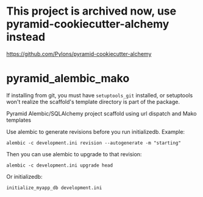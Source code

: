 # This project is archived now, use pyramid-cookiecutter-alchemy instead
https://github.com/Pylons/pyramid-cookiecutter-alchemy

pyramid_alembic_mako
====================

If installing from git, you must have `setuptools_git` installed, or setuptools won't realize the scaffold's template directory is part of the package.

Pyramid Alembic/SQLAlchemy project scaffold using url dispatch and Mako templates

Use alembic to generate revisions before you run initializedb. Example:

`alembic -c development.ini revision --autogenerate -m "starting"`

Then you can use alembic to upgrade to that revision:

`alembic -c development.ini upgrade head`

Or initializedb:

`initialize_myapp_db development.ini`
